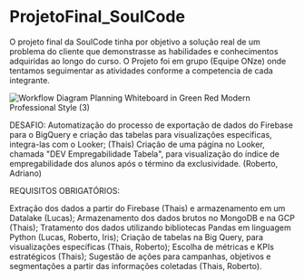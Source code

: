 # ProjetoFinal_SoulCode
O projeto final da SoulCode tinha por objetivo a solução real de um problema do cliente que demonstrasse as habilidades e conhecimentos adquiridas ao longo do curso. O Projeto foi em grupo (Equipe ONze) onde tentamos seguimentar as atividades conforme a competencia de cada integrante.  

![Workflow Diagram Planning Whiteboard in Green Red Modern Professional Style (3)](https://github.com/thaisgulias/ProjetoFinal_SoulCode/assets/122481212/25da51da-8fcd-4632-9dda-ec76cbe4f0e2)


DESAFIO:
Automatização do processo de exportação de dados do Firebase para o BigQuery e criação das tabelas para visualizações específicas, integra-las com o Looker; (Thais)
Criação de uma página no Looker, chamada "DEV Empregabilidade Tabela", para visualização do índice de empregabilidade dos alunos após o término da exclusividade. (Roberto, Adriano)

REQUISITOS OBRIGATÓRIOS:

Extração dos dados a partir do Firebase (Thais) e armazenamento em um Datalake (Lucas);
Armazenamento dos dados brutos no MongoDB e na GCP (Thais);
Tratamento dos dados utilizando bibliotecas Pandas em linguagem Python (Lucas, Roberto, Iris);
Criação de tabelas na Big Query, para  visualizações  específicas (Thais, Roberto); 
Escolha de métricas e KPIs estratégicos (Thais);
Sugestão de ações para campanhas, objetivos e segmentações a partir das informações coletadas (Thais, Roberto).
